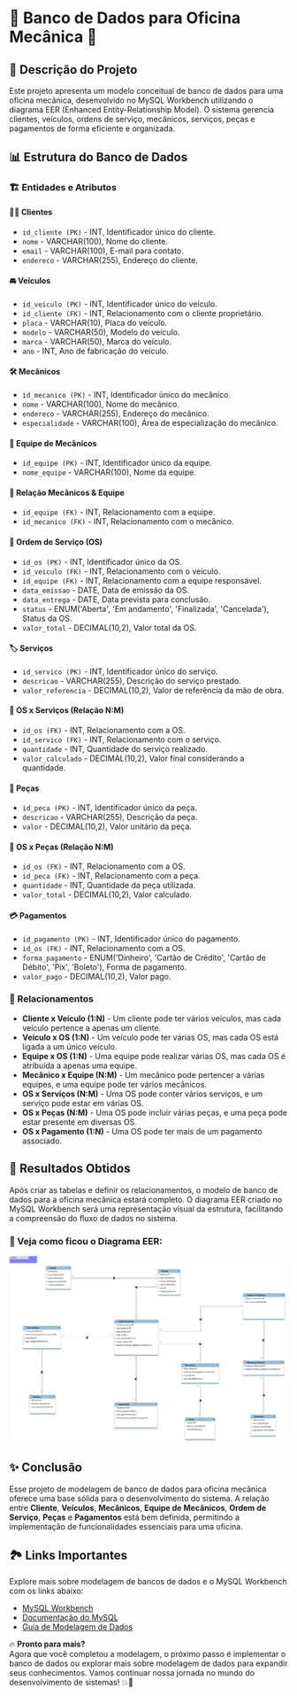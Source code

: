 # 🚗 Banco de Dados para Oficina Mecânica 🔧

## 📌 Descrição do Projeto

Este projeto apresenta um modelo conceitual de banco de dados para uma oficina mecânica, desenvolvido no MySQL Workbench utilizando o diagrama EER (Enhanced Entity-Relationship Model). O sistema gerencia clientes, veículos, ordens de serviço, mecânicos, serviços, peças e pagamentos de forma eficiente e organizada.

## 📊 Estrutura do Banco de Dados

### 🏗️ Entidades e Atributos

#### 🧑‍💼 Clientes

- `id_cliente (PK)` - INT, Identificador único do cliente.
- `nome` - VARCHAR(100), Nome do cliente.
- `email` - VARCHAR(100), E-mail para contato.
- `endereco` - VARCHAR(255), Endereço do cliente.

#### 🚘 Veículos

- `id_veiculo (PK)` - INT, Identificador único do veículo.
- `id_cliente (FK)` - INT, Relacionamento com o cliente proprietário.
- `placa` - VARCHAR(10), Placa do veículo.
- `modelo` - VARCHAR(50), Modelo do veículo.
- `marca` - VARCHAR(50), Marca do veículo.
- `ano` - INT, Ano de fabricação do veículo.

#### 🛠️ Mecânicos

- `id_mecanico (PK)` - INT, Identificador único do mecânico.
- `nome` - VARCHAR(100), Nome do mecânico.
- `endereco` - VARCHAR(255), Endereço do mecânico.
- `especialidade` - VARCHAR(100), Área de especialização do mecânico.

#### 👥 Equipe de Mecânicos

- `id_equipe (PK)` - INT, Identificador único da equipe.
- `nome_equipe` - VARCHAR(100), Nome da equipe.

#### 🔗 Relação Mecânicos & Equipe

- `id_equipe (FK)` - INT, Relacionamento com a equipe.
- `id_mecanico (FK)` - INT, Relacionamento com o mecânico.

#### 📄 Ordem de Serviço (OS)

- `id_os (PK)` - INT, Identificador único da OS.
- `id_veiculo (FK)` - INT, Relacionamento com o veículo.
- `id_equipe (FK)` - INT, Relacionamento com a equipe responsável.
- `data_emissao` - DATE, Data de emissão da OS.
- `data_entrega` - DATE, Data prevista para conclusão.
- `status` - ENUM('Aberta', 'Em andamento', 'Finalizada', 'Cancelada'), Status da OS.
- `valor_total` - DECIMAL(10,2), Valor total da OS.

#### 🏷️ Serviços

- `id_servico (PK)` - INT, Identificador único do serviço.
- `descricao` - VARCHAR(255), Descrição do serviço prestado.
- `valor_referencia` - DECIMAL(10,2), Valor de referência da mão de obra.

#### 🔄 OS x Serviços (Relação N:M)

- `id_os (FK)` - INT, Relacionamento com a OS.
- `id_servico (FK)` - INT, Relacionamento com o serviço.
- `quantidade` - INT, Quantidade do serviço realizado.
- `valor_calculado` - DECIMAL(10,2), Valor final considerando a quantidade.

#### 🔩 Peças

- `id_peca (PK)` - INT, Identificador único da peça.
- `descricao` - VARCHAR(255), Descrição da peça.
- `valor` - DECIMAL(10,2), Valor unitário da peça.

#### 🔗 OS x Peças (Relação N:M)

- `id_os (FK)` - INT, Relacionamento com a OS.
- `id_peca (FK)` - INT, Relacionamento com a peça.
- `quantidade` - INT, Quantidade da peça utilizada.
- `valor_total` - DECIMAL(10,2), Valor calculado.

#### 💳 Pagamentos

- `id_pagamento (PK)` - INT, Identificador único do pagamento.
- `id_os (FK)` - INT, Relacionamento com a OS.
- `forma_pagamento` - ENUM('Dinheiro', 'Cartão de Crédito', 'Cartão de Débito', 'Pix', 'Boleto'), Forma de pagamento.
- `valor_pago` - DECIMAL(10,2), Valor pago.

### 🔄 Relacionamentos

- **Cliente x Veículo (1:N)** - Um cliente pode ter vários veículos, mas cada veículo pertence a apenas um cliente.
- **Veículo x OS (1:N)** - Um veículo pode ter várias OS, mas cada OS está ligada a um único veículo.
- **Equipe x OS (1:N)** - Uma equipe pode realizar várias OS, mas cada OS é atribuída a apenas uma equipe.
- **Mecânico x Equipe (N:M)** - Um mecânico pode pertencer a várias equipes, e uma equipe pode ter vários mecânicos.
- **OS x Serviços (N:M)** - Uma OS pode conter vários serviços, e um serviço pode estar em várias OS.
- **OS x Peças (N:M)** - Uma OS pode incluir várias peças, e uma peça pode estar presente em diversas OS.
- **OS x Pagamento (1:N)** - Uma OS pode ter mais de um pagamento associado.

<p>

## 🎯 Resultados Obtidos

Após criar as tabelas e definir os relacionamentos, o modelo de banco de dados para a oficina mecânica estará completo. O diagrama EER criado no MySQL Workbench será uma representação visual da estrutura, facilitando a compreensão do fluxo de dados no sistema.

### 👀 Veja como ficou o Diagrama EER:
![Diagrama EER](Oficina_eer.png)

## ✨ Conclusão

Esse projeto de modelagem de banco de dados para oficina mecânica oferece uma base sólida para o desenvolvimento do sistema. A relação entre **Cliente**, **Veículos**, **Mecânicos**, **Equipe de Mecânicos**, **Ordem de Serviço**, **Peças** e **Pagamentos** está bem definida, permitindo a implementação de funcionalidades essenciais para uma oficina.

## 🏞️ Links Importantes

Explore mais sobre modelagem de bancos de dados e o MySQL Workbench com os links abaixo:

- [MySQL Workbench](https://dev.mysql.com/downloads/workbench/)
- [Documentação do MySQL](https://dev.mysql.com/doc/)
- [Guia de Modelagem de Dados](https://www.lucidchart.com/pages/pt/modelo-entidade-relacionamento)

<p>

🔥 **Pronto para mais?**  
Agora que você completou a modelagem, o próximo passo é implementar o banco de dados ou explorar mais sobre modelagem de dados para expandir seus conhecimentos. Vamos continuar nossa jornada no mundo do desenvolvimento de sistemas! 💥🚀

